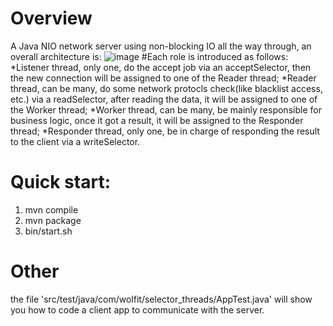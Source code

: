 # Overview
A Java NIO network server using non-blocking IO all the way through, an overall architecture is:
![image](https://github.com/liaosanity/selector_threads/raw/master/images/overall_architecture.png)
#Each role is introduced as follows:
*Listener thread, only one, do the accept job via an acceptSelector, then the new connection will be assigned to one of the Reader thread;
*Reader thread, can be many, do some network protocls check(like blacklist access, etc.) via a readSelector, after reading the data, it will be assigned to one of the Worker thread;
*Worker thread, can be many, be mainly responsible for business logic, once it got a result, it will be assigned to the Responder thread;
*Responder thread, only one, be in charge of responding the result to the client via a writeSelector.

# Quick start:
1) mvn compile
2) mvn package
3) bin/start.sh

# Other
the file 'src/test/java/com/wolfit/selector_threads/AppTest.java' will show you how to code a client app to communicate with the server.
